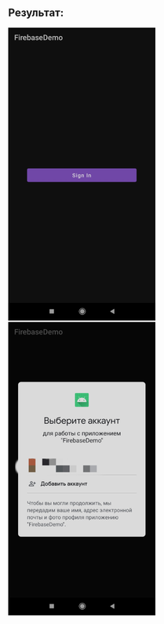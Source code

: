 ## Результат: ##
<img src="https://github.com/Dmitry-Serebrennikov/Mdev_episode_II/blob/master/FirebaseAuth/1.jpg" width="300" />
<img src="https://github.com/Dmitry-Serebrennikov/Mdev_episode_II/blob/master/FirebaseAuth/2.jpg" width="300" />
